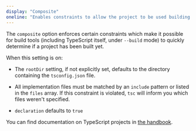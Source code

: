 ```yaml
---
display: "Composite"
oneline: "Enables constraints to allow the project to be used building for with project references."
---
```


The `composite` option enforces certain constraints which make it possible for build tools (including TypeScript
itself, under `--build` mode) to quickly determine if a project has been built yet.

When this setting is on:

- The `rootDir` setting, if not explicitly set, defaults to the directory containing the `tsconfig.json` file.

- All implementation files must be matched by an `include` pattern or listed in the `files` array. If this constraint is violated, `tsc` will inform you which files weren't specified.

- `declaration` defaults to `true`

You can find documentation on TypeScript projects in [the handbook](https://www.typescriptlang.org/docs/handbook/project-references.html).
